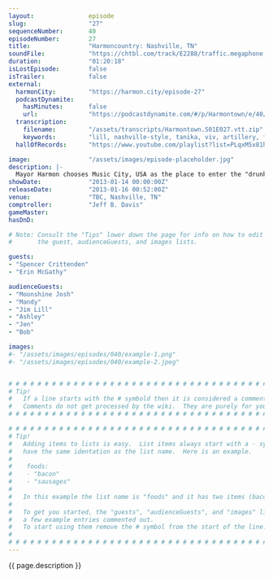 ```yaml
---
layout:               episode
slug:                 "27"
sequenceNumber:       40
episodeNumber:        27
title:                "Harmoncountry: Nashville, TN"
soundFile:            "https://chtbl.com/track/E2288/traffic.megaphone.fm/STA1538092440.mp3?updated=1560294145"
duration:             "01:20:18"
isLostEpisode:        false
isTrailer:            false
external:
  harmonCity:         "https://harmon.city/episode-27"
  podcastDynamite:
    hasMinutes:       false
    url:              "https://podcastdynamite.com/#/p/Harmontown/e/40/27"
  transcription:
    filename:         "/assets/transcripts/Harmontown.S01E027.vtt.zip"
    keywords:         "lill, nashville-style, tanika, viv, artillery, for-, kurdistan, kurds, percussion, nashville, moonshine, francis, ashley, cannons, nash, slimy, garth, i-, intimidate, hospitality"
  hallOfRecords:      "https://www.youtube.com/playlist?list=PLqxM5x81hNOYtoiVl3Jmf8LPvk4sHdNZ0"

image:                "/assets/images/episode-placeholder.jpg"
description: |-
  Mayor Harmon chooses Music City, USA as the place to enter the "drunk Brian Wilson" phase of his podcasting career. Is his mistake the pre-show Jaggerbombs or the mid-show moonshine? In any case, let this episode stand as a cautionary tale.
showDate:             "2013-01-14 00:00:00Z"
releaseDate:          "2013-01-16 00:52:00Z"
venue:                "TBC, Nashville, TN"
comptroller:          "Jeff B. Davis"
gameMaster:           
hasDnD:               

# Note: Consult the "Tips" lower down the page for info on how to edit
#       the guest, audienceGuests, and images lists.

guests:
- "Spencer Crittenden"
- "Erin McGathy"

audienceGuests:
- "Moonshine Josh"
- "Mandy"
- "Jim Lill"
- "Ashley"
- "Jen"
- "Bob"

images:
#- "/assets/images/episodes/040/example-1.png"
#- "/assets/images/episodes/040/example-2.jpeg"


# # # # # # # # # # # # # # # # # # # # # # # # # # # # # # # # # # # # # # # # # # # # #
# Tip!
#   If a line starts with the # symbold then it is considered a comment.
#   Comments do not get processed by the wiki.  They are purely for your information.
# # # # # # # # # # # # # # # # # # # # # # # # # # # # # # # # # # # # # # # # # # # # #

# # # # # # # # # # # # # # # # # # # # # # # # # # # # # # # # # # # # # # # # # # # # #
# Tip!
#   Adding items to lists is easy.  List items always start with a - symbol and have
#   have the same identation as the list name.  Here is an example.
#
#    foods:
#    - "bacon"
#    - "sausages"
#
#   In this example the list name is "foods" and it has two items (bacon, and sausages).
#
#   To get you started, the "guests", "audienceGuests", and "images" lists below have
#   a few example entries commented out.
#   To start using them remove the # symbol from the start of the line.
#
# # # # # # # # # # # # # # # # # # # # # # # # # # # # # # # # # # # # # # # # # # # # #
---
```


<!-- The episode description will be rendered here -->
{{ page.description }}

<!-- Add your content BELOW here -->
<!-- vvvvvvvvvvvvvvvvvvvvvvvvvvv -->




<!-- ^^^^^^^^^^^^^^^^^^^^^^^^^^^ -->
<!-- Add your content ABOVE here -->

<!-- The episode gallery will be rendered here -->